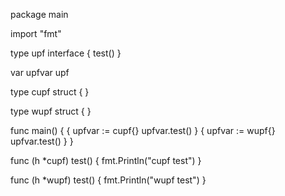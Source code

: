 package main

import "fmt"

type upf interface {
	test()
}

var upfvar upf

type cupf struct {
}

type wupf struct {
}

func main() {
	{
		upfvar := cupf{}
		upfvar.test()
	}
	{
		upfvar := wupf{}
		upfvar.test()
	}
}

func (h *cupf) test() {
	fmt.Println("cupf test")
}

func (h *wupf) test() {
	fmt.Println("wupf test")
}
